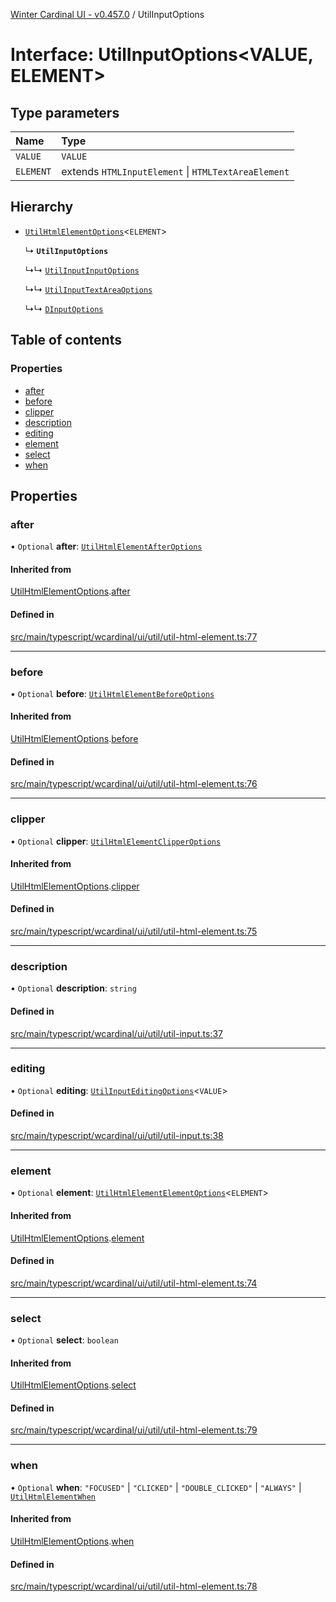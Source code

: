 [Winter Cardinal UI - v0.457.0](../index.md) / UtilInputOptions

# Interface: UtilInputOptions\<VALUE, ELEMENT\>

## Type parameters

| Name | Type |
| :------ | :------ |
| `VALUE` | `VALUE` |
| `ELEMENT` | extends `HTMLInputElement` \| `HTMLTextAreaElement` |

## Hierarchy

- [`UtilHtmlElementOptions`](UtilHtmlElementOptions.md)\<`ELEMENT`\>

  ↳ **`UtilInputOptions`**

  ↳↳ [`UtilInputInputOptions`](UtilInputInputOptions.md)

  ↳↳ [`UtilInputTextAreaOptions`](UtilInputTextAreaOptions.md)

  ↳↳ [`DInputOptions`](DInputOptions.md)

## Table of contents

### Properties

- [after](UtilInputOptions.md#after)
- [before](UtilInputOptions.md#before)
- [clipper](UtilInputOptions.md#clipper)
- [description](UtilInputOptions.md#description)
- [editing](UtilInputOptions.md#editing)
- [element](UtilInputOptions.md#element)
- [select](UtilInputOptions.md#select)
- [when](UtilInputOptions.md#when)

## Properties

### after

• `Optional` **after**: [`UtilHtmlElementAfterOptions`](UtilHtmlElementAfterOptions.md)

#### Inherited from

[UtilHtmlElementOptions](UtilHtmlElementOptions.md).[after](UtilHtmlElementOptions.md#after)

#### Defined in

[src/main/typescript/wcardinal/ui/util/util-html-element.ts:77](https://github.com/winter-cardinal/winter-cardinal-ui/blob/v0.457.0/src/main/typescript/wcardinal/ui/util/util-html-element.ts#L77)

___

### before

• `Optional` **before**: [`UtilHtmlElementBeforeOptions`](UtilHtmlElementBeforeOptions.md)

#### Inherited from

[UtilHtmlElementOptions](UtilHtmlElementOptions.md).[before](UtilHtmlElementOptions.md#before)

#### Defined in

[src/main/typescript/wcardinal/ui/util/util-html-element.ts:76](https://github.com/winter-cardinal/winter-cardinal-ui/blob/v0.457.0/src/main/typescript/wcardinal/ui/util/util-html-element.ts#L76)

___

### clipper

• `Optional` **clipper**: [`UtilHtmlElementClipperOptions`](UtilHtmlElementClipperOptions.md)

#### Inherited from

[UtilHtmlElementOptions](UtilHtmlElementOptions.md).[clipper](UtilHtmlElementOptions.md#clipper)

#### Defined in

[src/main/typescript/wcardinal/ui/util/util-html-element.ts:75](https://github.com/winter-cardinal/winter-cardinal-ui/blob/v0.457.0/src/main/typescript/wcardinal/ui/util/util-html-element.ts#L75)

___

### description

• `Optional` **description**: `string`

#### Defined in

[src/main/typescript/wcardinal/ui/util/util-input.ts:37](https://github.com/winter-cardinal/winter-cardinal-ui/blob/v0.457.0/src/main/typescript/wcardinal/ui/util/util-input.ts#L37)

___

### editing

• `Optional` **editing**: [`UtilInputEditingOptions`](UtilInputEditingOptions.md)\<`VALUE`\>

#### Defined in

[src/main/typescript/wcardinal/ui/util/util-input.ts:38](https://github.com/winter-cardinal/winter-cardinal-ui/blob/v0.457.0/src/main/typescript/wcardinal/ui/util/util-input.ts#L38)

___

### element

• `Optional` **element**: [`UtilHtmlElementElementOptions`](UtilHtmlElementElementOptions.md)\<`ELEMENT`\>

#### Inherited from

[UtilHtmlElementOptions](UtilHtmlElementOptions.md).[element](UtilHtmlElementOptions.md#element)

#### Defined in

[src/main/typescript/wcardinal/ui/util/util-html-element.ts:74](https://github.com/winter-cardinal/winter-cardinal-ui/blob/v0.457.0/src/main/typescript/wcardinal/ui/util/util-html-element.ts#L74)

___

### select

• `Optional` **select**: `boolean`

#### Inherited from

[UtilHtmlElementOptions](UtilHtmlElementOptions.md).[select](UtilHtmlElementOptions.md#select)

#### Defined in

[src/main/typescript/wcardinal/ui/util/util-html-element.ts:79](https://github.com/winter-cardinal/winter-cardinal-ui/blob/v0.457.0/src/main/typescript/wcardinal/ui/util/util-html-element.ts#L79)

___

### when

• `Optional` **when**: ``"FOCUSED"`` \| ``"CLICKED"`` \| ``"DOUBLE_CLICKED"`` \| ``"ALWAYS"`` \| [`UtilHtmlElementWhen`](../index.md#utilhtmlelementwhen)

#### Inherited from

[UtilHtmlElementOptions](UtilHtmlElementOptions.md).[when](UtilHtmlElementOptions.md#when)

#### Defined in

[src/main/typescript/wcardinal/ui/util/util-html-element.ts:78](https://github.com/winter-cardinal/winter-cardinal-ui/blob/v0.457.0/src/main/typescript/wcardinal/ui/util/util-html-element.ts#L78)
